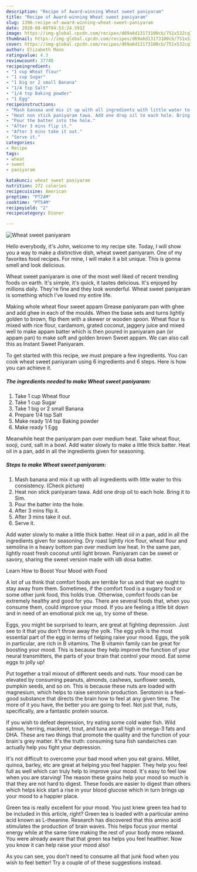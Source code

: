 ```yaml
---
description: "Recipe of Award-winning Wheat sweet paniyaram"
title: "Recipe of Award-winning Wheat sweet paniyaram"
slug: 1396-recipe-of-award-winning-wheat-sweet-paniyaram
date: 2020-08-08T04:53:24.591Z
image: https://img-global.cpcdn.com/recipes/d69a6d13173100cb/751x532cq70/wheat-sweet-paniyaram-recipe-main-photo.jpg
thumbnail: https://img-global.cpcdn.com/recipes/d69a6d13173100cb/751x532cq70/wheat-sweet-paniyaram-recipe-main-photo.jpg
cover: https://img-global.cpcdn.com/recipes/d69a6d13173100cb/751x532cq70/wheat-sweet-paniyaram-recipe-main-photo.jpg
author: Elizabeth Mann
ratingvalue: 4.3
reviewcount: 37748
recipeingredient:
- "1 cup Wheat flour"
- "1 cup Sugar"
- "1 big or 2 small Banana"
- "1/4 tsp Salt"
- "1/4 tsp Baking powder"
- "1 Egg"
recipeinstructions:
- "Mash banana and mix it up with all ingredients with little water to this consistency. (Check picture)"
- "Heat non stick paniyaram tawa. Add one drop oil to each hole. Bring it to Sim."
- "Pour the batter into the hole."
- "After 3 mins flip it."
- "After 3 mins take it out."
- "Serve it."
categories:
- Recipe
tags:
- wheat
- sweet
- paniyaram

katakunci: wheat sweet paniyaram 
nutrition: 272 calories
recipecuisine: American
preptime: "PT24M"
cooktime: "PT54M"
recipeyield: "2"
recipecategory: Dinner

---
```



![Wheat sweet paniyaram](https://img-global.cpcdn.com/recipes/d69a6d13173100cb/751x532cq70/wheat-sweet-paniyaram-recipe-main-photo.jpg)

Hello everybody, it's John, welcome to my recipe site. Today, I will show you a way to make a distinctive dish, wheat sweet paniyaram. One of my favorites food recipes. For mine, I will make it a bit unique. This is gonna smell and look delicious.

Wheat sweet paniyaram is one of the most well liked of recent trending foods on earth. It's simple, it's quick, it tastes delicious. It's enjoyed by millions daily. They're fine and they look wonderful. Wheat sweet paniyaram is something which I've loved my entire life.

Making whole wheat flour sweet appam Grease paniyaram pan with ghee and add ghee in each of the moulds. When the base sets and turns lightly golden to brown, flip them with a skewer or wooden spoon. Wheat flour is mixed with rice flour, cardamom, grated coconut, jaggery juice and mixed well to make appam batter which is then poured in paniyaram pan (or appam pan) to make soft and golden brown Sweet appam. We can also call this as Instant Sweet Paniyaram.


To get started with this recipe, we must prepare a few ingredients. You can cook wheat sweet paniyaram using 6 ingredients and 6 steps. Here is how you can achieve it.

<!--inarticleads1-->

##### The ingredients needed to make Wheat sweet paniyaram:

1. Take 1 cup Wheat flour
1. Take 1 cup Sugar
1. Take 1 big or 2 small Banana
1. Prepare 1/4 tsp Salt
1. Make ready 1/4 tsp Baking powder
1. Make ready 1 Egg


Meanwhile heat the paniyaram pan over medium heat. Take wheat flour, sooji, curd, salt in a bowl. Add water slowly to make a little thick batter. Heat oil in a pan, add in all the ingredients given for seasoning. 

<!--inarticleads2-->

##### Steps to make Wheat sweet paniyaram:

1. Mash banana and mix it up with all ingredients with little water to this consistency. (Check picture)
1. Heat non stick paniyaram tawa. Add one drop oil to each hole. Bring it to Sim.
1. Pour the batter into the hole.
1. After 3 mins flip it.
1. After 3 mins take it out.
1. Serve it.


Add water slowly to make a little thick batter. Heat oil in a pan, add in all the ingredients given for seasoning. Dry roast lightly rice flour, wheat flour and semolina in a heavy bottom pan over medium low heat. In the same pan, lightly roast fresh coconut until light brown. Paniyaram can be sweet or savory, sharing the sweet version made with idli dosa batter. 

Learn How to Boost Your Mood with Food


A lot of us think that comfort foods are terrible for us and that we ought to stay away from them. Sometimes, if the comfort food is a sugary food or some other junk food, this holds true. Otherwise, comfort foods can be extremely healthy and good for you. There are several foods that, when you consume them, could improve your mood. If you are feeling a little bit down and in need of an emotional pick me up, try some of these.

Eggs, you might be surprised to learn, are great at fighting depression. Just see to it that you don't throw away the yolk. The egg yolk is the most essential part of the egg in terms of helping raise your mood. Eggs, the yolk in particular, are rich in B vitamins. The B vitamin family can be great for boosting your mood. This is because they help improve the function of your neural transmitters, the parts of your brain that control your mood. Eat some eggs to jolly up!

Put together a trail mixout of different seeds and nuts. Your mood can be elevated by consuming peanuts, almonds, cashews, sunflower seeds, pumpkin seeds, and so on. This is because these nuts are loaded with magnesium, which helps to raise serotonin production. Serotonin is a feel-good substance that directs the brain how to feel at any given time. The more of it you have, the better you are going to feel. Not just that, nuts, specifically, are a fantastic protein source.

If you wish to defeat depression, try eating some cold water fish. Wild salmon, herring, mackerel, trout, and tuna are all high in omega-3 fats and DHA. These are two things that promote the quality and the function of your brain's grey matter. It's the truth: consuming tuna fish sandwiches can actually help you fight your depression. 

It's not difficult to overcome your bad mood when you eat grains. Millet, quinoa, barley, etc are great at helping you feel happier. They help you feel full as well which can truly help to improve your mood. It's easy to feel low when you are starving! The reason these grains help your mood so much is that they are not hard to digest. These foods are easier to digest than others which helps kick start a rise in your blood glucose which in turn brings up your mood to a happier place.

Green tea is really excellent for your mood. You just knew green tea had to be included in this article, right? Green tea is loaded with a particular amino acid known as L-theanine. Research has discovered that this amino acid stimulates the production of brain waves. This helps focus your mental energy while at the same time making the rest of your body more relaxed. You were already aware that that green tea helps you feel healthier. Now you know it can help raise your mood also!

As you can see, you don't need to consume all that junk food when you wish to feel better! Try  a  couple of  of  these  suggestions  instead.

